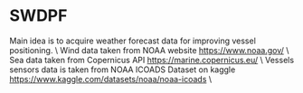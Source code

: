 # SWDPF 
Main idea is to acquire weather forecast data for improving vessel positioning. \\
Wind data taken from NOAA website https://www.noaa.gov/ \\
Sea data taken from Copernicus API https://marine.copernicus.eu/ \\
Vessels sensors data is taken from NOAA ICOADS Dataset on kaggle https://www.kaggle.com/datasets/noaa/noaa-icoads \\

